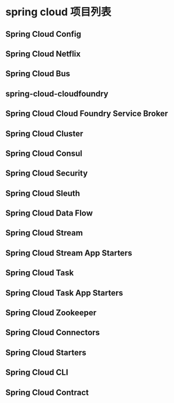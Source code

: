 # spring cloud 项目列表
##  Spring Cloud Config
##  Spring Cloud Netflix
##  Spring Cloud Bus
##  spring-cloud-cloudfoundry
##  Spring Cloud Cloud Foundry Service Broker
##  Spring Cloud Cluster
##  Spring Cloud Consul
##  Spring Cloud Security
##  Spring Cloud Sleuth
##  Spring Cloud Data Flow
##  Spring Cloud Stream
##  Spring Cloud Stream App Starters
##  Spring Cloud Task
##  Spring Cloud Task App Starters
##  Spring Cloud Zookeeper
##  Spring Cloud Connectors
##  Spring Cloud Starters
##  Spring Cloud CLI
##  Spring Cloud Contract
